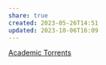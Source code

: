 ```yaml
---
share: true
created: 2023-05-26T14:51
updated: 2023-10-06T16:09
---
```


[Academic Torrents](https://academictorrents.com/ "Academic Torrents")
